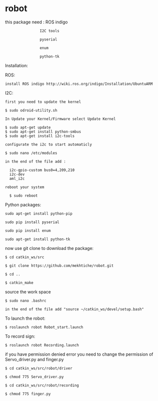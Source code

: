 # robot
this package need : ROS indigo

                    I2C tools 
                    
                    pyserial
                    
                    enum
                    
                    python-tk
                    
Installation:

  ROS:
  
    install ROS indigo http://wiki.ros.org/indigo/Installation/UbuntuARM
    
  I2C:
  
    first you need to update the kernel
    
    $ sudo odroid-utility.sh 
    
    In Update your Kernel/Firmware select Update Kernel
    
    $ sudo apt-get update
    $ sudo apt-get install python-smbus
    $ sudo apt-get install i2c-tools
    
    configurate the i2c to start automaticly
    
    $ sudo nano /etc/modules
    
    in the end of the file add :
    
      i2c-gpio-custom bus0=4,209,210      
      i2c-dev
      aml_i2c
      
    reboot your system 
    
      $ sudo reboot
  
  Python packages:
  
    sudo apt-get install python-pip
    
    sudo pip install pyserial
    
    sudo pip install enum
    
    sudo apt-get install python-tk

  now use git clone to download the package:

    $ cd catkin_ws/src

    $ git clone https://github.com/mekhtiche/robot.git

    $ cd ..

    $ catkin_make
  
  source the work space
  
    $ sudo nano .bashrc
    
    in the end of the file add "source ~/catkin_ws/devel/setup.bash"
    
    
  To launch the robot:

    $ roslaunch robot Robot_start.launch

  To record sign:

    $ roslaunch robot Recording.launch


  if you have permission denied error you need to change the permission of Servo_driver.py and finger.py

    $ cd catkin_ws/src/robot/driver

    $ chmod 775 Servo_driver.py 

    $ cd catkin_ws/src/robot/recording

    $ chmod 775 finger.py 



